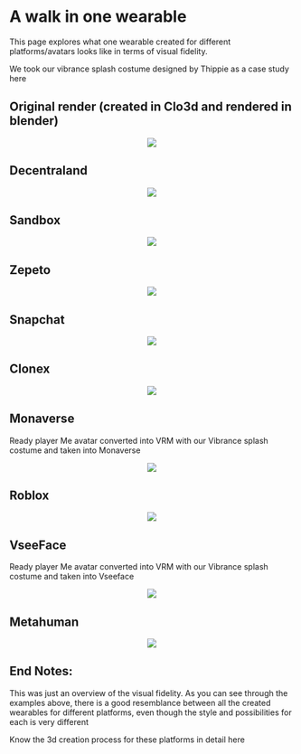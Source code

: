 # A walk in one wearable

This page explores what one wearable created for different platforms/avatars looks like in terms of visual fidelity.

We took our vibrance splash costume designed by Thippie as a case study here

## Original render (created in Clo3d and rendered in blender)
<div align="center">
<img src="https://user-images.githubusercontent.com/64314503/236394578-90556a34-3aae-4e50-ae3d-39a6c0794477.png" />
</div>

## Decentraland
<div align="center">
<img src="https://user-images.githubusercontent.com/64314503/236394712-1bf6cb44-51c4-47b5-9fc6-a302fe9fc062.gif" />
</div>

## Sandbox
<div align="center">
<img src="https://user-images.githubusercontent.com/64314503/236394825-e4a1ce03-5288-45df-83a4-4638854f4cad.gif" />
</div>

## Zepeto
<div align="center">
<img src="https://user-images.githubusercontent.com/64314503/236394913-dfafa227-f105-4e6a-ab5e-c941d62f6664.gif" />
</div>

## Snapchat
<div align="center">
<img src="https://user-images.githubusercontent.com/64314503/236395623-682d10de-82d4-429e-ad4e-aad298e41843.gif" />
</div>

## Clonex
<div align="center">
<img src="https://user-images.githubusercontent.com/64314503/236395701-e8bc406d-0c2d-48df-8690-1d839854786c.gif" />
</div>

## Monaverse

Ready player Me avatar converted into VRM with our Vibrance splash costume and taken into Monaverse
<div align="center">
<img src="https://user-images.githubusercontent.com/64314503/236395795-a67fede8-6096-4f04-a8bb-63e24eb90be9.gif" />
</div>

## Roblox
<div align="center">
<img src="https://user-images.githubusercontent.com/64314503/236395842-07436fe8-a593-4075-9030-6f73df12a6aa.gif" />
</div>

## VseeFace

Ready player Me avatar converted into VRM with our Vibrance splash costume and taken into Vseeface
<div align="center">
<img src="https://user-images.githubusercontent.com/64314503/236396056-2b811e38-c7d8-4bb3-b151-b80aebaccfbc.gif" />
</div>

## Metahuman
<div align="center">
<img src="https://user-images.githubusercontent.com/64314503/236396123-19b7fed7-2173-47e6-be98-06c4197de89d.gif" />
</div>

## End Notes: 

This was just an overview of the visual fidelity. 
As you can see through the examples above, there is a good resemblance between all the created wearables for different platforms, even though the style and possibilities for each is very different

Know the 3d creation process for these platforms in detail here

